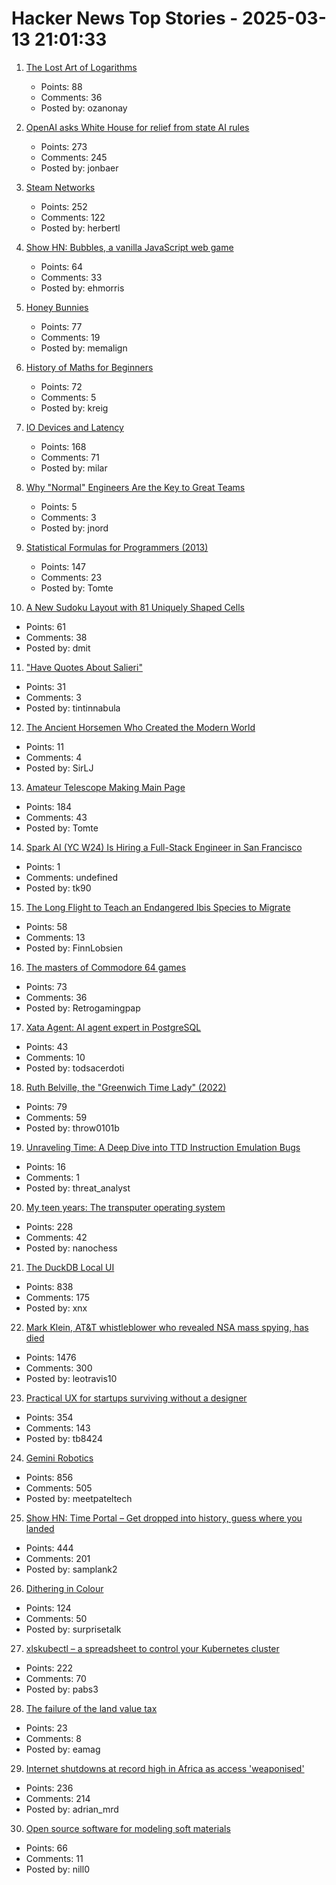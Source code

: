 # Hacker News Top Stories - 2025-03-13 21:01:33

1. [The Lost Art of Logarithms](https://www.lostartoflogarithms.com/)
   - Points: 88
   - Comments: 36
   - Posted by: ozanonay

2. [OpenAI asks White House for relief from state AI rules](https://finance.yahoo.com/news/openai-asks-white-house-relief-100000706.html)
   - Points: 273
   - Comments: 245
   - Posted by: jonbaer

3. [Steam Networks](https://worksinprogress.co/issue/steam-networks/)
   - Points: 252
   - Comments: 122
   - Posted by: herbertl

4. [Show HN: Bubbles, a vanilla JavaScript web game](https://ehmorris.com/bubbles/)
   - Points: 64
   - Comments: 33
   - Posted by: ehmorris

5. [Honey Bunnies](https://mameson.com/experiment/glsl/fro_9/fro_9.html)
   - Points: 77
   - Comments: 19
   - Posted by: memalign

6. [History of Maths for Beginners](https://thonyc.wordpress.com/2025/03/13/history-of-maths-for-beginners/)
   - Points: 72
   - Comments: 5
   - Posted by: kreig

7. [IO Devices and Latency](https://planetscale.com/blog/io-devices-and-latency)
   - Points: 168
   - Comments: 71
   - Posted by: milar

8. [Why "Normal" Engineers Are the Key to Great Teams](https://spectrum.ieee.org/10x-engineer)
   - Points: 5
   - Comments: 3
   - Posted by: jnord

9. [Statistical Formulas for Programmers (2013)](https://www.evanmiller.org/statistical-formulas-for-programmers.html)
   - Points: 147
   - Comments: 23
   - Posted by: Tomte

10. [A New Sudoku Layout with 81 Uniquely Shaped Cells](https://danielchasehooper.com/posts/cracked-sudoku/)
   - Points: 61
   - Comments: 38
   - Posted by: dmit

11. ["Have Quotes About Salieri"](https://contingentmagazine.org/2025/01/10/have-quotes-about-salieri/)
   - Points: 31
   - Comments: 3
   - Posted by: tintinnabula

12. [The Ancient Horsemen Who Created the Modern World](https://www.wsj.com/science/the-ancient-horsemen-who-created-the-modern-world-ba4b314d)
   - Points: 11
   - Comments: 4
   - Posted by: SirLJ

13. [Amateur Telescope Making Main Page](https://stellafane.org/tm/atm/)
   - Points: 184
   - Comments: 43
   - Posted by: Tomte

14. [Spark AI (YC W24) Is Hiring a Full-Stack Engineer in San Francisco](https://www.ycombinator.com/companies/spark/jobs/kDeJlPK-software-engineer-full-stack)
   - Points: 1
   - Comments: undefined
   - Posted by: tk90

15. [The Long Flight to Teach an Endangered Ibis Species to Migrate](https://www.newyorker.com/magazine/2025/02/17/the-long-flight-to-teach-an-endangered-ibis-species-to-migrate)
   - Points: 58
   - Comments: 13
   - Posted by: FinnLobsien

16. [The masters of Commodore 64 games](https://spillhistorie.no/masters-of-c64-games/)
   - Points: 73
   - Comments: 36
   - Posted by: Retrogamingpap

17. [Xata Agent: AI agent expert in PostgreSQL](https://github.com/xataio/agent)
   - Points: 43
   - Comments: 10
   - Posted by: todsacerdoti

18. [Ruth Belville, the "Greenwich Time Lady" (2022)](https://eehe.org.uk/72742/ruth-belville-she-sold-time/)
   - Points: 79
   - Comments: 59
   - Posted by: throw0101b

19. [Unraveling Time: A Deep Dive into TTD Instruction Emulation Bugs](https://cloud.google.com/blog/topics/threat-intelligence/ttd-instruction-emulation-bugs)
   - Points: 16
   - Comments: 1
   - Posted by: threat_analyst

20. [My teen years: The transputer operating system](https://nanochess.org/transputer_operating_system.html)
   - Points: 228
   - Comments: 42
   - Posted by: nanochess

21. [The DuckDB Local UI](https://duckdb.org/2025/03/12/duckdb-ui.html)
   - Points: 838
   - Comments: 175
   - Posted by: xnx

22. [Mark Klein, AT&T whistleblower who revealed NSA mass spying, has died](https://www.eff.org/deeplinks/2025/03/memoriam-mark-klein-att-whistleblower-about-nsa-mass-spying)
   - Points: 1476
   - Comments: 300
   - Posted by: leotravis10

23. [Practical UX for startups surviving without a designer](https://www.tibinotes.com/p/practical-ux-for-startups-surviving)
   - Points: 354
   - Comments: 143
   - Posted by: tb8424

24. [Gemini Robotics](https://deepmind.google/discover/blog/gemini-robotics-brings-ai-into-the-physical-world/)
   - Points: 856
   - Comments: 505
   - Posted by: meetpateltech

25. [Show HN: Time Portal – Get dropped into history, guess where you landed](https://www.eggnog.ai/entertimeportal)
   - Points: 444
   - Comments: 201
   - Posted by: samplank2

26. [Dithering in Colour](https://obrhubr.org/dithering-in-colour)
   - Points: 124
   - Comments: 50
   - Posted by: surprisetalk

27. [xlskubectl – a spreadsheet to control your Kubernetes cluster](https://github.com/learnk8s/xlskubectl)
   - Points: 222
   - Comments: 70
   - Posted by: pabs3

28. [The failure of the land value tax](https://worksinprogress.co/issue/the-failure-of-the-land-value-tax/)
   - Points: 23
   - Comments: 8
   - Posted by: eamag

29. [Internet shutdowns at record high in Africa as access 'weaponised'](https://www.theguardian.com/technology/2025/mar/09/internet-shutdowns-record-high-africa-2024-access-weaponised)
   - Points: 236
   - Comments: 214
   - Posted by: adrian_mrd

30. [Open source software for modeling soft materials](https://now.tufts.edu/2025/03/04/now-theres-open-source-software-modeling-soft-materials)
   - Points: 66
   - Comments: 11
   - Posted by: nill0

